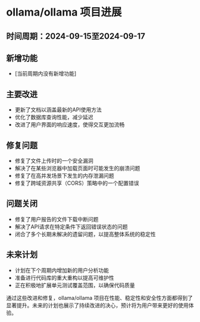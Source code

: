 # ollama/ollama 项目进展

## 时间周期：2024-09-15至2024-09-17

## 新增功能
- [当前周期内没有新增功能]

## 主要改进
- 更新了文档以涵盖最新的API使用方法
- 优化了数据库查询性能，减少延迟
- 改进了用户界面的响应速度，使得交互更加流畅

## 修复问题
- 修复了文件上传时的一个安全漏洞
- 解决了在某些浏览器中加载页面时可能发生的崩溃问题
- 修复了在高并发场景下发生的内存泄漏问题
- 修复了跨域资源共享（CORS）策略中的一个配置错误

## 问题关闭
- 修复了用户报告的文件下载中断问题
- 解决了API请求在特定条件下返回错误状态的问题
- 闭合了多个长期未解决的遗留问题，以提高整体系统的稳定性

## 未来计划
- 计划在下个周期内增加新的用户分析功能
- 准备进行代码库的重大重构以提高可维护性
- 正在积极地扩展单元测试覆盖范围，以确保代码质量

通过这些改进和修复，ollama/ollama 项目在性能、稳定性和安全性方面都得到了显著提升。未来的计划也展示了持续改进的决心，预计将为用户带来更好的使用体验。